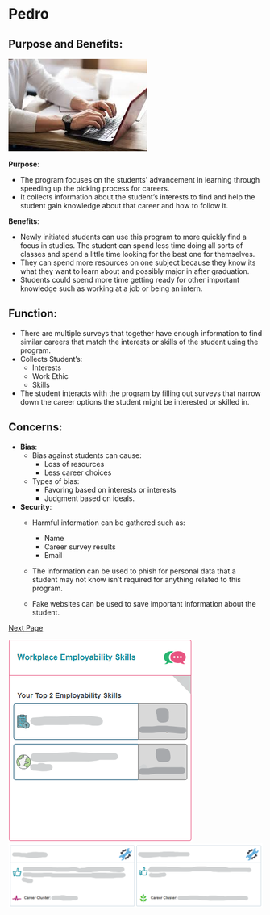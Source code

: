 # Pedro
## Purpose and Benefits:

![image](/assets/images/henry1.jpg)

**Purpose**:
- The program focuses on the students' advancement in learning through speeding up the picking process for careers.
- It collects information about the student’s interests to find and help the student gain knowledge about that career and how to follow it.


**Benefits**:
- Newly initiated students can use this program to more quickly find a focus in studies. The student can spend less time doing all sorts of classes and spend a little time looking for the best one for themselves.
- They can spend more resources on one subject because they know its what they want to learn about and possibly major in after graduation. 
- Students could spend more time getting ready for other important knowledge such as working at a job or being an intern.


## Function:
- There are multiple surveys that together have enough information to find similar careers that match the interests or skills of the student using the program.
- Collects Student’s:
    - Interests
    - Work Ethic
    - Skills
- The student interacts with the program by filling out surveys that narrow down the career options the student might be interested or skilled in. 


## Concerns:
- **Bias**:
    - Bias against students can cause:
        - Loss of resources
        - Less career choices
    - Types of bias:
        - Favoring based on interests or interests
        - Judgment based on ideals.
- **Security**:
    - Harmful information can be gathered such as:
        - Name
        - Career survey results
        - Email

    - The information can be used to phish for personal data that a student may not know isn’t required for anything related to this program.
    - Fake websites can be used to save important information about the student.

[Next Page](Nina.md)

![image](/assets/images/henry2.png)
![image](/assets/images/henry3.png)